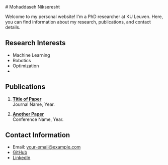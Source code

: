 <link rel="stylesheet" type="text/css" href="style.css">
# Mohaddaseh Nikseresht 

Welcome to my personal website! I'm a PhD researcher at KU Leuven. Here, you can find information about my research, publications, and contact details.

## Research Interests
- Machine Learning
- Robotics
- Optimization
- 

## Publications
1. **[Title of Paper](link-to-paper)**  
   Journal Name, Year.

2. **[Another Paper](link-to-paper)**  
   Conference Name, Year.

## Contact Information
- Email: your-email@example.com
- [GitHub](https://github.com/username)
- [LinkedIn](https://linkedin.com/in/yourprofile)
